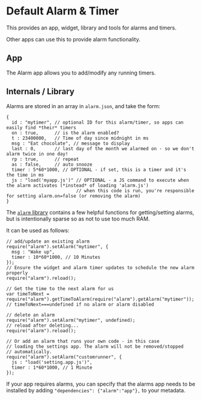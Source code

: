 Default Alarm & Timer
======================

This provides an app, widget, library and tools for alarms and timers.

Other apps can use this to provide alarm functionality.

App
---

The Alarm app allows you to add/modify any running timers.


Internals / Library
-------------------

Alarms are stored in an array in `alarm.json`, and take the form:

```
{
  id : "mytimer", // optional ID for this alarm/timer, so apps can easily find *their* timers
  on : true,      // is the alarm enabled?
  t : 23400000,   // Time of day since midnight in ms
  msg : "Eat chocolate", // message to display
  last : 0,       // last day of the month we alarmed on - so we don't alarm twice in one day!
  rp : true,      // repeat
  as : false,     // auto snooze
  timer : 5*60*1000, // OPTIONAL - if set, this is a timer and it's the time in ms
  js : "load('myapp.js')" // OPTIONAL - a JS command to execute when the alarm activates (*instead* of loading 'alarm.js')
                          // when this code is run, you're responsible for setting alarm.on=false (or removing the alarm)
}
```

The [`alarm` library](https://github.com/espruino/BangleApps/blob/master/apps/alarm/lib.js) contains
a few helpful functions for getting/setting alarms, but is intentionally sparse so as not to
use too much RAM.

It can be used as follows:

```
// add/update an existing alarm
require("alarm").setAlarm("mytimer", {
  msg : "Wake up",
  timer : 10*60*1000, // 10 Minutes
});
// Ensure the widget and alarm timer updates to schedule the new alarm properly
require("alarm").reload();

// Get the time to the next alarm for us
var timeToNext = require("alarm").getTimeToAlarm(require("alarm").getAlarm("mytimer"));
// timeToNext===undefined if no alarm or alarm disabled

// delete an alarm
require("alarm").setAlarm("mytimer", undefined);
// reload after deleting...
require("alarm").reload();

// Or add an alarm that runs your own code - in this case
// loading the settings app. The alarm will not be removed/stopped
// automatically.
require("alarm").setAlarm("customrunner", {
  js : "load('setting.app.js')",
  timer : 1*60*1000, // 1 Minute
});
```



If your app requires alarms, you can specify that the alarms app needs to
be installed by adding `"dependencies": {"alarm":"app"},` to your metadata.
